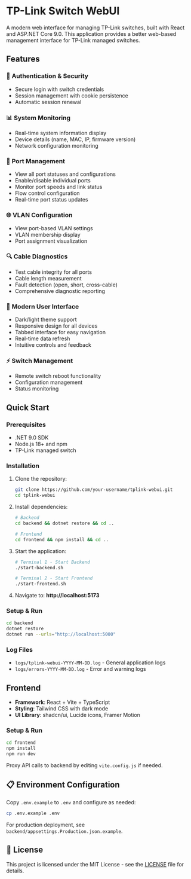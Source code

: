 # TP-Link Switch WebUI

A modern web interface for managing TP-Link switches, built with React and ASP.NET Core 9.0. This application provides a better web-based management interface for TP-Link managed switches.

## Features

### 🔐 **Authentication & Security**
- Secure login with switch credentials
- Session management with cookie persistence
- Automatic session renewal

### 📊 **System Monitoring**
- Real-time system information display
- Device details (name, MAC, IP, firmware version)
- Network configuration monitoring

### 🔌 **Port Management**
- View all port statuses and configurations
- Enable/disable individual ports
- Monitor port speeds and link status
- Flow control configuration
- Real-time port status updates

### 🌐 **VLAN Configuration**
- View port-based VLAN settings
- VLAN membership display
- Port assignment visualization

### 🔍 **Cable Diagnostics**
- Test cable integrity for all ports
- Cable length measurement
- Fault detection (open, short, cross-cable)
- Comprehensive diagnostic reporting

### 🎨 **Modern User Interface**
- Dark/light theme support
- Responsive design for all devices
- Tabbed interface for easy navigation
- Real-time data refresh
- Intuitive controls and feedback

### ⚡ **Switch Management**
- Remote switch reboot functionality
- Configuration management
- Status monitoring

## Quick Start

### Prerequisites
- .NET 9.0 SDK
- Node.js 18+ and npm
- TP-Link managed switch

### Installation
1. Clone the repository:
   ```bash
   git clone https://github.com/your-username/tplink-webui.git
   cd tplink-webui
   ```

2. Install dependencies:
   ```bash
   # Backend
   cd backend && dotnet restore && cd ..
   
   # Frontend
   cd frontend && npm install && cd ..
   ```

3. Start the application:
   ```bash
   # Terminal 1 - Start Backend
   ./start-backend.sh

   # Terminal 2 - Start Frontend  
   ./start-frontend.sh
   ```

4. Navigate to: **http://localhost:5173**


### Setup & Run
```bash
cd backend
dotnet restore
dotnet run --urls="http://localhost:5000"
```

### Log Files
- `logs/tplink-webui-YYYY-MM-DD.log` - General application logs
- `logs/errors-YYYY-MM-DD.log` - Error and warning logs

## Frontend
- **Framework**: React + Vite + TypeScript
- **Styling**: Tailwind CSS with dark mode
- **UI Library**: shadcn/ui, Lucide icons, Framer Motion

### Setup & Run
```bash
cd frontend
npm install
npm run dev
```

Proxy API calls to backend by editing `vite.config.js` if needed.

## 📋 Environment Configuration

Copy `.env.example` to `.env` and configure as needed:
```bash
cp .env.example .env
```

For production deployment, see `backend/appsettings.Production.json.example`.


## 📄 License

This project is licensed under the MIT License - see the [LICENSE](LICENSE) file for details.
